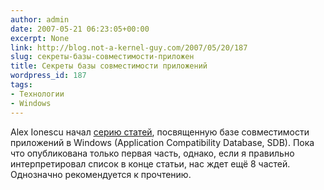 ```yaml
---
author: admin
date: 2007-05-21 06:23:05+00:00
excerpt: None
link: http://blog.not-a-kernel-guy.com/2007/05/20/187
slug: секреты-базы-совместимости-приложен
title: Секреты базы совместимости приложений
wordpress_id: 187
tags:
- Технологии
- Windows
---
```


Alex Ionescu начал [серию статей](http://www.alex-ionescu.com/?p=39), посвященную базе совместимости приложений в Windows (Application Compatibility Database, SDB). Пока что опубликована только первая часть, однако, если я правильно интерпретировал список в конце статьи, нас ждет ещё 8 частей. Однозначно рекомендуется к прочтению.
